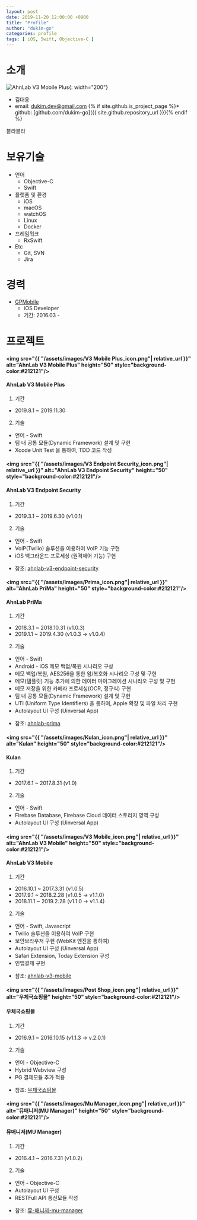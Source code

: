 ```yaml
---
layout: post
date: 2019-11-20 12:00:00 +0900
title: "Profile"
author: "dukim-go"
categories: profile
tags: [ iOS, Swift, Objective-C ]
---
```


# 소개
<!-- prifile image -->
![AhnLab V3 Mobile Plus](https://avatars3.githubusercontent.com/u/51240093){: width="200"}

* 김대웅
* email: [dukim.dev@gmail.com](mailto:dukim.dev@gmail.com)
{% if site.github.is_project_page %}* github: [github.com/dukim-go]({{ site.github.repository_url }}){% endif %}

블라블라

# 보유기술
* 언어
    - Objective-C
    - Swift
* 플랫폼 및 환경
    - iOS
    - macOS
    - watchOS
    - Linux
    - Docker
* 프레임워크 
    - RxSwift
* Etc 
    - Git, SVN
    - Jira

# 경력
* [GPMobile](http://www.gpmobile.co.kr/)
    - iOS Developer
    - 기간: 2016.03 - 

# 프로젝트
#### <img src="{{ "/assets/images/V3 Mobile Plus_icon.png"| relative_url }}" alt="AhnLab V3 Mobile Plus" height="50" style="background-color:#212121"/>
#### AhnLab V3 Mobile Plus
1. 기간
- 2019.8.1 ~ 2019.11.30

2. 기술
- 언어 - Swift
- 팀 내 공통 모듈(Dynamic Framework) 설계 및 구현
- Xcode Unit Test 을 통하여, TDD 코드 작성 

#### <img src="{{ "/assets/images/V3 Endpoint Security_icon.png"| relative_url }}" alt="AhnLab V3 Endpoint Security" height="50" style="background-color:#212121"/>
#### AhnLab V3 Endpoint Security
1. 기간
- 2019.3.1 ~ 2019.6.30 (v1.0.1)

2. 기술
- 언어 - Swift
- VoiP(Twilio) 솔루션을 이용하여 VoIP 기능 구현
- iOS 백그라운드 프로세싱 (원격제어 기능) 구현 

* 참조: [ahnlab-v3-endpoint-security](https://apps.apple.com/jp/app/ahnlab-v3-endpoint-security/id1450240153)

#### <img src="{{ "/assets/images/Prima_icon.png"| relative_url }}" alt="AhnLab PriMa" height="50" style="background-color:#212121"/>
#### AhnLab PriMa
1. 기간
- 2018.3.1 ~ 2018.10.31 (v1.0.3)
- 2019.1.1 ~ 2019.4.30 (v1.0.3 -> v1.0.4)

2. 기술
- 언어 - Swift
- Android - iOS 메모 백업/복원 시나리오 구성 
- 메모 백업/복원, AES256을 통한 암/복호화 시나리오 구성 및 구현
- 메모(탬플릿) 기능 추가에 의한 데이터 마이그레이션 시나리오 구성 및 구현
- 메모 저장을 위한 카메라 프로세싱(OCR, 정규식) 구현
- 팀 내 공통 모듈(Dynamic Framework) 설계 및 구현
- UTI (Uniform Type Identifiers) 을 통하여, Apple 확장 및 파일 처리 구현
- Autolayout UI 구성 (Uinversal App)

* 참조: [ahnlab-prima](https://itunes.apple.com/jp/app/ahnlab-prima/id1423572662?mt=8)

#### <img src="{{ "/assets/images/Kulan_icon.png"| relative_url }}" alt="Kulan" height="50" style="background-color:#212121"/>
#### Kulan
1. 기간
- 2017.6.1 ~ 2017.8.31 (v1.0)

2. 기술
- 언어 - Swift
- Firebase Database, Firebase Cloud 데이터 스토리지 영역 구성
- Autolayout UI 구성 (Uinversal App)

#### <img src="{{ "/assets/images/V3 Mobile_icon.png"| relative_url }}" alt="AhnLab V3 Mobile" height="50" style="background-color:#212121"/>
#### AhnLab V3 Mobile
1. 기간
- 2016.10.1 ~ 2017.3.31 (v1.0.5)
- 2017.9.1 ~ 2018.2.28 (v1.0.5 -> v1.1.0)
- 2018.11.1 ~ 2019.2.28 (v1.1.0 -> v1.1.4)

2. 기술
- 언어 - Swift, Javascript
- Twilio 솔루션을 이용하여 VoIP 구현
- 보안브라우저 구현 (WebKit 엔진을 통하여)
- Autolayout UI 구성 (Uinversal App)
- Safari Extension, Today Extension 구성 
- 인앱결제 구현

* 참조: [ahnlab-v3-mobile](https://itunes.apple.com/jp/app/ahnlab-v3-mobile/id1197190237?mt=8)

#### <img src="{{ "/assets/images/Post Shop_icon.png"| relative_url }}" alt="우체국쇼핑몰" height="50" style="background-color:#212121"/>
#### 우체국쇼핑몰
1. 기간
- 2016.9.1 ~ 2016.10.15 (v1.1.3 -> v.2.0.1)

2. 기술
- 언어 - Objective-C
- Hybrid Webview 구성
- PG 결제모듈 추가 적용

* 참조: [우체국쇼핑몰](https://itunes.apple.com/kr/app/우체국쇼핑몰/id960556882?mt=8)

#### <img src="{{ "/assets/images/Mu Manager_icon.png"| relative_url }}" alt="뮤매니저(MU Manager)" height="50" style="background-color:#212121"/>
#### 뮤매니저(MU Manager)
1. 기간
- 2016.4.1 ~ 2016.7.31 (v1.0.2)

2. 기술
- 언어 - Objective-C
- Autolayout UI 구성
- RESTFull API 통신모듈 작성

* 참조: [뮤-매니저-mu-manager](https://itunes.apple.com/kr/app/뮤-매니저-mu-manager/id1260902586?mt=8)
